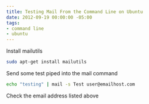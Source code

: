 ```yaml
---
title: Testing Mail From the Command Line on Ubuntu
date: 2012-09-19 00:00:00 -05:00
tags:
- command line
- ubuntu
---
```


Install mailutils

```bash
sudo apt-get install mailutils
```

Send some test piped into the mail command

```bash
echo "testing" | mail -s Test user@emailhost.com
```

Check the email address listed above
